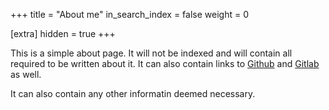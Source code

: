 +++
title = "About me"
in_search_index = false
weight = 0

[extra]
hidden = true
+++

This is a simple about page. It will not be indexed and will contain all required to be written about it. It can also contain links to [Github](https://github.com/jeduardo/) and [Gitlab](https://gitlab.com/jeduardo/) as well.

It can also contain any other informatin deemed necessary.
